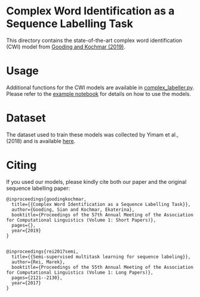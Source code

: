 # Complex Word Identification as a Sequence Labelling Task

This directory contains the state-of-the-art complex word identification (CWI) model from [Gooding and Kochmar (2019)](https://www.aclweb.org/anthology/P19-1109).

# Usage

Additional functions for the CWI models are available in [complex_labeller.py](./sequence-labeler-master/complex_labeller.py). Please refer to the [example notebook](example.ipynb) for details on how to use the models. 

# Dataset

The dataset used to train these models was collected by Yimam et al., (2018) and is available [here](https://www.inf.uni-hamburg.de/en/inst/ab/lt/resources/data/complex-word-identification-dataset.html).


# Citing
If you used our models, please kindly cite both our paper and the original sequence labelling paper:

```
@inproceedings{goodingkochmar,
  title={{Complex Word Identification as a Sequence Labelling Task}},
  author={Gooding, Sian and Kochmar, Ekaterina},
  booktitle={Proceedings of the 57th Annual Meeting of the Association for Computational Linguistics (Volume 1: Short Papers)},
  pages={},
  year={2019}
}


@inproceedings{rei2017semi,
  title={{Semi-supervised multitask learning for sequence labeling}},
  author={Rei, Marek},
  booktitle={Proceedings of the 55th Annual Meeting of the Association for Computational Linguistics (Volume 1: Long Papers)},
  pages={2121--2130},
  year={2017}
}

```
